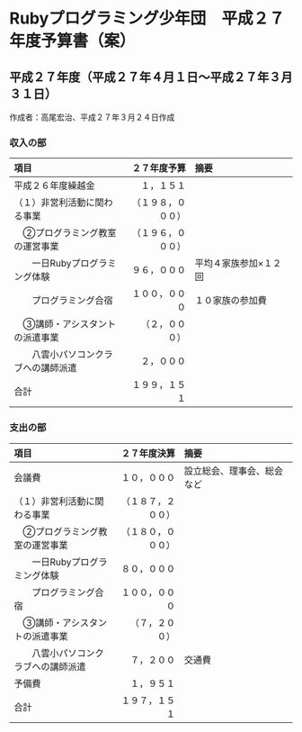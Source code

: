 # Rubyプログラミング少年団　平成２７年度予算書（案）

## 平成２７年度（平成２７年４月１日～平成２７年３月３１日）

作成者：高尾宏治、平成２７年３月２４日作成

### 収入の部

| 項目 | ２７年度予算 | 摘要 |
|:-----|-------:|:-----|
| 平成２６年度繰越金 | １，１５１ | |
| （１）非営利活動に関わる事業 | （１９８，０００） | |
| 　②プログラミング教室の運営事業 | （１９６，０００） | |
| 　　一日Rubyプログラミング体験 | ９６，０００ | 平均４家族参加×１２回 |
| 　　プログラミング合宿 | １００，０００ | １０家族の参加費 |
| 　③講師・アシスタントの派遣事業 | （２，０００） | |
| 　　八雲小パソコンクラブへの講師派遣 | ２，０００ | |
| 合計 | １９９，１５１ | 　　　　　　　　　　 |

### 支出の部

| 項目 | ２７年度決算 | 摘要 |
|:-----|-------:|:-----|
| 会議費 | １０，０００ | 設立総会、理事会、総会など |
| （１）非営利活動に関わる事業 | （１８７，２００） | |
| 　②プログラミング教室の運営事業 | （１８０，０００） | |
| 　　一日Rubyプログラミング体験 | ８０，０００ | |
| 　　プログラミング合宿 | １００，０００ | |
| 　③講師・アシスタントの派遣事業 | （７，２００） | |
| 　　八雲小パソコンクラブへの講師派遣 | ７，２００ | 交通費 |
| 予備費 | １，９５１ | |
| 合計 | １９７，１５１ | 　　　　　　　　　　 |
